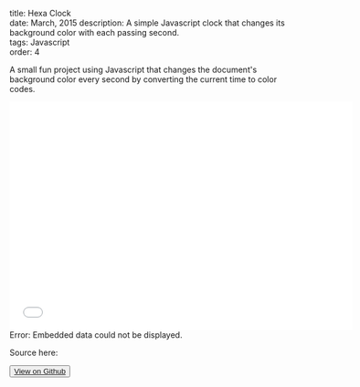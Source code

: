 title: Hexa Clock    
date: March, 2015
description: A simple Javascript clock that changes its background color with each passing second.  
tags: Javascript  
order: 4

A small fun project using Javascript that changes the document's background color every second by converting the current time to color codes.

<object data="../templates/timeColor.html" width="600" height="400"><embed src="../templates/timeColor.html" width="600" height="400">Error: Embedded data could not be displayed.</object>

Source here:

<button type="button" class="btn btn-info ">[View on Github](http://github.com/astronomersiva/timeColor/)</button>
<script src="https://gist.github.com/astronomersiva/371b1f7343d26d268e56.js"></script>
